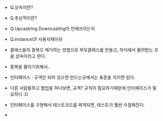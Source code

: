 
- Q.상속이란? 
- Q.추상적이란?
- Q.Upcastring Downcasting이 언제쓰이는지
- Q.instanceOf 사용자제이유


- 클래스들의 중복으 제거하는 방법으로 부모클래스를 만들고, 자식에서 물려받는 것을 상속이라고 한다.
- 중복을 줄이기위해서..


- 인터페이스 : 규격만 되어 있으면 만드는곳에서는 표준을 지키면 된다.
- 다른 사람들하고 협업을 하다보면, 규격? 규칙이 필요하기때문에 인터페이스가 필요하다 :D
- 인터페이스를 구현해서 테스트코드를 짜게되면, 테스트가 훨씬 수월해진다.
- 